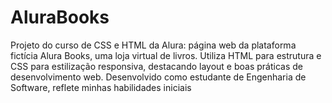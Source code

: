 # AluraBooks
Projeto do curso de CSS e HTML da Alura: página web da plataforma fictícia Alura Books, uma loja virtual de livros. Utiliza HTML para estrutura e CSS para estilização responsiva, destacando layout e boas práticas de desenvolvimento web. Desenvolvido como estudante de Engenharia de Software, reflete minhas habilidades iniciais
